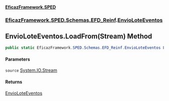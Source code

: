 #### [EficazFramework.SPED](EficazFrameworkSPED.md 'EficazFramework SPED')
### [EficazFramework.SPED.Schemas.EFD_Reinf](EficazFramework.SPED.Schemas.EFD_Reinf.md 'EficazFramework.SPED.Schemas.EFD_Reinf').[EnvioLoteEventos](EficazFramework.SPED.Schemas.EFD_Reinf/EnvioLoteEventos.md 'EficazFramework.SPED.Schemas.EFD_Reinf.EnvioLoteEventos')

## EnvioLoteEventos.LoadFrom(Stream) Method

```csharp
public static EficazFramework.SPED.Schemas.EFD_Reinf.EnvioLoteEventos LoadFrom(System.IO.Stream source);
```
#### Parameters

<a name='EficazFramework.SPED.Schemas.EFD_Reinf.EnvioLoteEventos.LoadFrom(System.IO.Stream).source'></a>

`source` [System.IO.Stream](https://docs.microsoft.com/en-us/dotnet/api/System.IO.Stream 'System.IO.Stream')

#### Returns
[EnvioLoteEventos](EficazFramework.SPED.Schemas.EFD_Reinf/EnvioLoteEventos.md 'EficazFramework.SPED.Schemas.EFD_Reinf.EnvioLoteEventos')